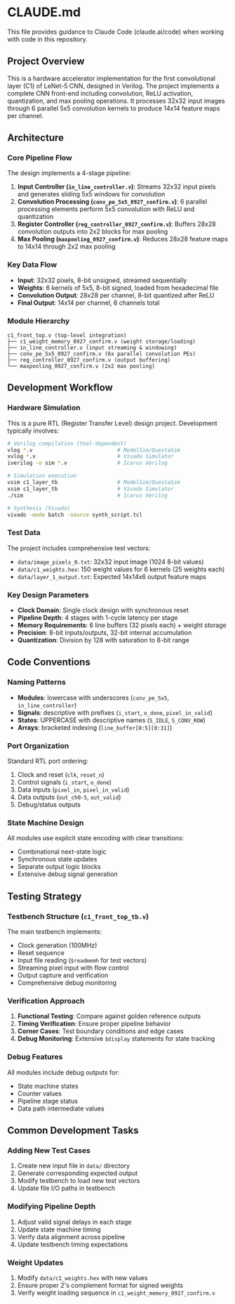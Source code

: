 # CLAUDE.md

This file provides guidance to Claude Code (claude.ai/code) when working with code in this repository.

## Project Overview

This is a hardware accelerator implementation for the first convolutional layer (C1) of LeNet-5 CNN, designed in Verilog. The project implements a complete CNN front-end including convolution, ReLU activation, quantization, and max pooling operations. It processes 32x32 input images through 6 parallel 5x5 convolution kernels to produce 14x14 feature maps per channel.

## Architecture

### Core Pipeline Flow

The design implements a 4-stage pipeline:

1. **Input Controller (`in_line_controller.v`)**: Streams 32x32 input pixels and generates sliding 5x5 windows for convolution
2. **Convolution Processing (`conv_pe_5x5_0927_confirm.v`)**: 6 parallel processing elements perform 5x5 convolution with ReLU and quantization
3. **Register Controller (`reg_controller_0927_confirm.v`)**: Buffers 28x28 convolution outputs into 2x2 blocks for max pooling
4. **Max Pooling (`maxpooling_0927_confirm.v`)**: Reduces 28x28 feature maps to 14x14 through 2x2 max pooling

### Key Data Flow

- **Input**: 32x32 pixels, 8-bit unsigned, streamed sequentially
- **Weights**: 6 kernels of 5x5, 8-bit signed, loaded from hexadecimal file
- **Convolution Output**: 28x28 per channel, 8-bit quantized after ReLU
- **Final Output**: 14x14 per channel, 6 channels total

### Module Hierarchy

```
c1_front_top.v (top-level integration)
├── c1_weight_memory_0927_confirm.v (weight storage/loading)
├── in_line_controller.v (input streaming & windowing)
├── conv_pe_5x5_0927_confirm.v (6x parallel convolution PEs)
├── reg_controller_0927_confirm.v (output buffering)
└── maxpooling_0927_confirm.v (2x2 max pooling)
```

## Development Workflow

### Hardware Simulation

This is a pure RTL (Register Transfer Level) design project. Development typically involves:

```bash
# Verilog compilation (tool-dependent)
vlog *.v                           # ModelSim/QuestaSim
xvlog *.v                          # Vivado Simulator
iverilog -o sim *.v                # Icarus Verilog

# Simulation execution
vsim c1_layer_tb                   # ModelSim/QuestaSim
xsim c1_layer_tb                   # Vivado Simulator
./sim                              # Icarus Verilog

# Synthesis (Vivado)
vivado -mode batch -source synth_script.tcl
```

### Test Data

The project includes comprehensive test vectors:

- `data/image_pixels_0.txt`: 32x32 input image (1024 8-bit values)
- `data/c1_weights.hex`: 150 weight values for 6 kernels (25 weights each)
- `data/layer_1_output.txt`: Expected 14x14x6 output feature maps

### Key Design Parameters

- **Clock Domain**: Single clock design with synchronous reset
- **Pipeline Depth**: 4 stages with 1-cycle latency per stage
- **Memory Requirements**: 6 line buffers (32 pixels each) + weight storage
- **Precision**: 8-bit inputs/outputs, 32-bit internal accumulation
- **Quantization**: Division by 128 with saturation to 8-bit range

## Code Conventions

### Naming Patterns

- **Modules**: lowercase with underscores (`conv_pe_5x5`, `in_line_controller`)
- **Signals**: descriptive with prefixes (`i_start`, `o_done`, `pixel_in_valid`)
- **States**: UPPERCASE with descriptive names (`S_IDLE`, `S_CONV_ROW`)
- **Arrays**: bracketed indexing (`line_buffer[0:5][0:31]`)

### Port Organization

Standard RTL port ordering:
1. Clock and reset (`clk`, `reset_n`)
2. Control signals (`i_start`, `o_done`)
3. Data inputs (`pixel_in`, `pixel_in_valid`)
4. Data outputs (`out_ch0-5`, `out_valid`)
5. Debug/status outputs

### State Machine Design

All modules use explicit state encoding with clear transitions:
- Combinational next-state logic
- Synchronous state updates
- Separate output logic blocks
- Extensive debug signal generation

## Testing Strategy

### Testbench Structure (`c1_front_top_tb.v`)

The main testbench implements:
- Clock generation (100MHz)
- Reset sequence
- Input file reading (`$readmemh` for test vectors)
- Streaming pixel input with flow control
- Output capture and verification
- Comprehensive debug monitoring

### Verification Approach

1. **Functional Testing**: Compare against golden reference outputs
2. **Timing Verification**: Ensure proper pipeline behavior
3. **Corner Cases**: Test boundary conditions and edge cases
4. **Debug Monitoring**: Extensive `$display` statements for state tracking

### Debug Features

All modules include debug outputs for:
- State machine states
- Counter values
- Pipeline stage status
- Data path intermediate values

## Common Development Tasks

### Adding New Test Cases

1. Create new input file in `data/` directory
2. Generate corresponding expected output
3. Modify testbench to load new test vectors
4. Update file I/O paths in testbench

### Modifying Pipeline Depth

1. Adjust valid signal delays in each stage
2. Update state machine timing
3. Verify data alignment across pipeline
4. Update testbench timing expectations

### Weight Updates

1. Modify `data/c1_weights.hex` with new values
2. Ensure proper 2's complement format for signed weights
3. Verify weight loading sequence in `c1_weight_memory_0927_confirm.v`